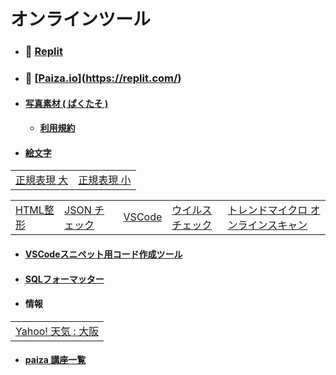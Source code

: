 # オンラインツール

- ### 🍉 [Replit](https://replit.com/)

- ### 🍓 [[Paiza.io](https://paiza.io/ja)](https://replit.com/)


- #### [写真素材 ( ぱくたそ )](https://www.pakutaso.com/)
  - #### [利用規約](https://www.pakutaso.com/userpolicy.html)
- #### [絵文字](http://lightbox.on.coocan.jp/html/utf8tool.php)

|    |    |
| -- | -- |
| [正規表現 大](https://regex101.com/) | [正規表現 小](https://php-regexp.a-zumi.net/preg_replace) | 

|    |    |    |    |    | 
| -- | -- | -- | -- | -- | 
| [HTML整形](https://u670.com/pikamap/htmlseikei.php) | [JSON チェック](https://jsonlint.com/) | [VSCode](https://vscode.dev/) | [ウイルスチェック](https://www.virustotal.com/gui/home/upload) | [トレンドマイクロ オンラインスキャン](https://www.trendmicro.com/ja_jp/forHome/products/onlinescan.html) |

- #### [VSCodeスニペット用コード作成ツール](https://migi.me/vsc_snippet/)
- #### [SQLフォーマッター](https://atl2.net/webtool/sql%E3%83%95%E3%82%A9%E3%83%BC%E3%83%9E%E3%83%83%E3%82%BF%E3%83%BCfor-web/)

- #### 情報

|    |
| -- |
| [Yahoo! 天気 : 大阪](https://weather.yahoo.co.jp/weather/jp/27/6200.html) |

- #### [paiza 講座一覧](https://paiza.jp/works/courses)
